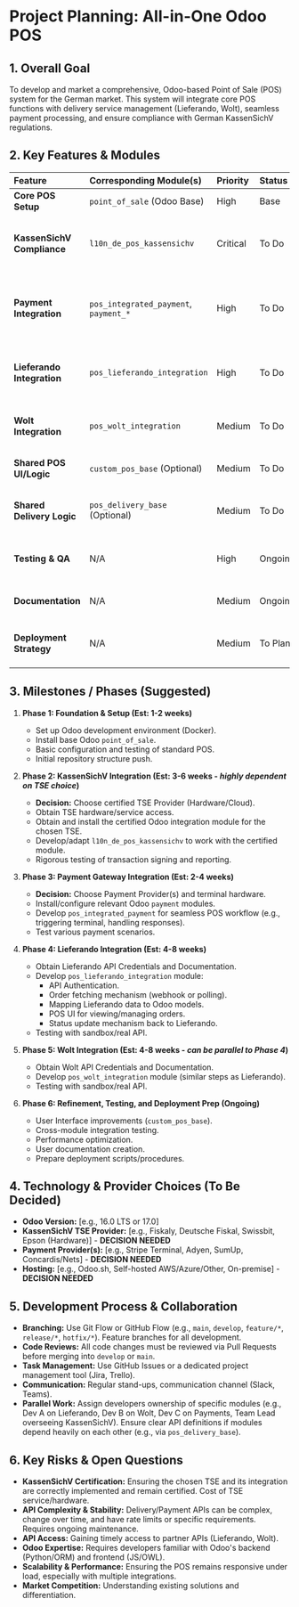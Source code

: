 # Project Planning: All-in-One Odoo POS

## 1. Overall Goal

To develop and market a comprehensive, Odoo-based Point of Sale (POS) system for the German market. This system will integrate core POS functions with delivery service management (Lieferando, Wolt), seamless payment processing, and ensure compliance with German KassenSichV regulations.

## 2. Key Features & Modules

| Feature                   | Corresponding Module(s)             | Priority | Status      | Notes                                                                 |
| :------------------------ | :---------------------------------- | :------- | :---------- | :-------------------------------------------------------------------- |
| **Core POS Setup**        | `point_of_sale` (Odoo Base)         | High     | Base        | Requires Odoo instance setup.                                         |
| **KassenSichV Compliance**| `l10n_de_pos_kassensichv`           | Critical | To Do       | **Requires selecting/buying certified TSE & integration module.** |
| **Payment Integration**   | `pos_integrated_payment`, `payment_*` | High     | To Do       | Requires selecting Payment Provider(s) (e.g., Stripe, SumUp, Adyen). |
| **Lieferando Integration**| `pos_lieferando_integration`        | High     | To Do       | Requires Lieferando API access, research, and development.            |
| **Wolt Integration**      | `pos_wolt_integration`              | Medium   | To Do       | Requires Wolt API access, research, and development.                  |
| **Shared POS UI/Logic**   | `custom_pos_base` (Optional)        | Medium   | To Do       | For common UI tweaks or helper functions.                             |
| **Shared Delivery Logic** | `pos_delivery_base` (Optional)      | Medium   | To Do       | For abstracting common delivery concepts if needed.                   |
| **Testing & QA**          | N/A                                 | High     | Ongoing     | Unit tests, integration tests, user acceptance testing.             |
| **Documentation**         | N/A                                 | Medium   | Ongoing     | User guides, setup instructions.                                    |
| **Deployment Strategy**   | N/A                                 | Medium   | To Plan     | Cloud hosting (Odoo.sh, AWS, etc.), On-premise options.               |

## 3. Milestones / Phases (Suggested)

1.  **Phase 1: Foundation & Setup (Est: 1-2 weeks)**
    *   Set up Odoo development environment (Docker).
    *   Install base Odoo `point_of_sale`.
    *   Basic configuration and testing of standard POS.
    *   Initial repository structure push.

2.  **Phase 2: KassenSichV Integration (Est: 3-6 weeks - *highly dependent on TSE choice*)**
    *   **Decision:** Choose certified TSE Provider (Hardware/Cloud).
    *   Obtain TSE hardware/service access.
    *   Obtain and install the certified Odoo integration module for the chosen TSE.
    *   Develop/adapt `l10n_de_pos_kassensichv` to work with the certified module.
    *   Rigorous testing of transaction signing and reporting.

3.  **Phase 3: Payment Gateway Integration (Est: 2-4 weeks)**
    *   **Decision:** Choose Payment Provider(s) and terminal hardware.
    *   Install/configure relevant Odoo `payment` modules.
    *   Develop `pos_integrated_payment` for seamless POS workflow (e.g., triggering terminal, handling responses).
    *   Test various payment scenarios.

4.  **Phase 4: Lieferando Integration (Est: 4-8 weeks)**
    *   Obtain Lieferando API Credentials and Documentation.
    *   Develop `pos_lieferando_integration` module:
        *   API Authentication.
        *   Order fetching mechanism (webhook or polling).
        *   Mapping Lieferando data to Odoo models.
        *   POS UI for viewing/managing orders.
        *   Status update mechanism back to Lieferando.
    *   Testing with sandbox/real API.

5.  **Phase 5: Wolt Integration (Est: 4-8 weeks - *can be parallel to Phase 4*)**
    *   Obtain Wolt API Credentials and Documentation.
    *   Develop `pos_wolt_integration` module (similar steps as Lieferando).
    *   Testing with sandbox/real API.

6.  **Phase 6: Refinement, Testing, and Deployment Prep (Ongoing)**
    *   User Interface improvements (`custom_pos_base`).
    *   Cross-module integration testing.
    *   Performance optimization.
    *   User documentation creation.
    *   Prepare deployment scripts/procedures.

## 4. Technology & Provider Choices (To Be Decided)

*   **Odoo Version:** [e.g., 16.0 LTS or 17.0]
*   **KassenSichV TSE Provider:** [e.g., Fiskaly, Deutsche Fiskal, Swissbit, Epson (Hardware)] - **DECISION NEEDED**
*   **Payment Provider(s):** [e.g., Stripe Terminal, Adyen, SumUp, Concardis/Nets] - **DECISION NEEDED**
*   **Hosting:** [e.g., Odoo.sh, Self-hosted AWS/Azure/Other, On-premise] - **DECISION NEEDED**

## 5. Development Process & Collaboration

*   **Branching:** Use Git Flow or GitHub Flow (e.g., `main`, `develop`, `feature/*`, `release/*`, `hotfix/*`). Feature branches for all development.
*   **Code Reviews:** All code changes must be reviewed via Pull Requests before merging into `develop` or `main`.
*   **Task Management:** Use GitHub Issues or a dedicated project management tool (Jira, Trello).
*   **Communication:** Regular stand-ups, communication channel (Slack, Teams).
*   **Parallel Work:** Assign developers ownership of specific modules (e.g., Dev A on Lieferando, Dev B on Wolt, Dev C on Payments, Team Lead overseeing KassenSichV). Ensure clear API definitions if modules depend heavily on each other (e.g., via `pos_delivery_base`).

## 6. Key Risks & Open Questions

*   **KassenSichV Certification:** Ensuring the chosen TSE and its integration are correctly implemented and remain certified. Cost of TSE service/hardware.
*   **API Complexity & Stability:** Delivery/Payment APIs can be complex, change over time, and have rate limits or specific requirements. Requires ongoing maintenance.
*   **API Access:** Gaining timely access to partner APIs (Lieferando, Wolt).
*   **Odoo Expertise:** Requires developers familiar with Odoo's backend (Python/ORM) and frontend (JS/OWL).
*   **Scalability & Performance:** Ensuring the POS remains responsive under load, especially with multiple integrations.
*   **Market Competition:** Understanding existing solutions and differentiation.